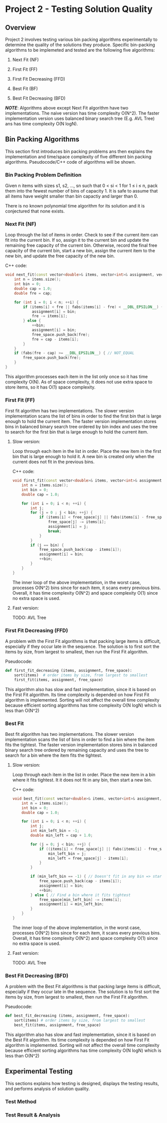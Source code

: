 # Project 2 - Testing Solution Quality

## Overview

Project 2 involves testing various bin packing algorithms experimentally to determine the quality of the solutions they produce. Specific bin-packing algorithms to be implemeted and tested are the following five algorithms:

1. Next Fit (NF)

2. First Fit (FF)

3. First Fit Decreasing (FFD)

4. Best Fit (BF)

5. Best Fit Decreasing (BFD)

***NOTE***: Algorithms above except Next Fit algorithm have two implementations. The naive version has time complexity O(N^2). The faster implementation version uses balanced binary search tree (E.g. AVL Tree) ans has time complexity O(N logN).

## Bin Packing Algorithms

This section first introduces bin packing problems ans then explains the implementation and time/space complexity of five different bin packing algorithms. Pseudocode/C++ code of algorithms will be shown.

### Bin Packing Problem Definition

Given n items with sizes s1, s2, ..., sn such that 0 < si < 1 for 1 ≤ i ≤ n, pack them into the fewest number of bins of capacity 1. It is safe to assume that all items have weight smaller than bin capactiy and larger than 0.

There is no known polynomial time algorithm for its solution and it is conjectured that none exists.

### Next Fit (NF)

Loop through the list of items in order. Check to see if the current item can fit into the current bin. If so, assign it to the current bin and update the remaining free capacity of the current bin. Otherwise, record the final free capacity of the current bin, start a new bin, assign the current item to the new bin, and update the free capacity of the new bin.

C++ code:

```c++
void next_fit(const vector<double>& items, vector<int>& assignment, vector<double>& free_space) {
    int n = items.size();
    int bin = 0;
    double cap = 1.0;
    double fre = cap;

    for (int i = 0; i < n; ++i) {
        if (items[i] < fre || fabs(items[i] - fre) < __DBL_EPSILON__) {
            assignment[i] = bin;
            fre -= items[i];
        } else {
            ++bin;
            assignment[i] = bin;
            free_space.push_back(fre);
            fre = cap - items[i];
        }
    }
    if (fabs(fre - cap) >= __DBL_EPSILON__) { // NOT_EQUAL
        free_space.push_back(fre);
    }
}
```

This algorithm processes each item in the list only once so it has time complexity O(N). As of space complexity, it does not use extra space to store items, so it has O(1) space complexity.

### First Fit (FF)

First fit algorithm has two implementations. The slower version implementation scans the list of bins in order to find the first bin that is large enough to hold the current item. The faster version implementation stores bins in balanced binary search tree ordered by bin index and uses the tree to search for the first bin that is large enough to hold the current item.

1. Slow version:

    Loop through each item in the list in order. Place the new item in the first bin that is large enough to hold it. A new bin is created only when the current does not fit in the previous bins.

    C++ code:

    ```c++
    void first_fit(const vector<double>& items, vector<int>& assignment, vector<double>& free_space) {
        int n = items.size();
        int bin = 0;
        double cap = 1.0;

        for (int i = 0; i < n; ++i) {
            int j;
            for (j = 0 ; j < bin; ++j) {
                if (items[i] < free_space[j] || fabs(items[i] - free_space[j]) < __DBL_EPSILON__) {
                    free_space[j] -= items[i];
                    assignment[i] = j;
                    break;
                }
            }
            if (j == bin) {
                free_space.push_back(cap - items[i]);
                assignment[i] = bin;
                ++bin;
            }
        }
    }
    ```

    The inner loop of the above implementation, in the worst case, processes O(N^2) bins since for each item, it scans every previous bins. Overall, it has time complexity O(N^2) and space complexity O(1) since no extra space is used.

2. Fast version:

    TODO: AVL Tree

### First Fit Decreasing (FFD)

A problem with the First Fit algorithms is that packing large items is difficult, especially if they occur late in the sequence. The solution is to first sort the items by size, from largest to smallest, then run the First Fit algorithm.

Pseudocode:

```python
def first_fit_decreasing (items, assignment, free_space):
    sort(items)  # order items by size, from largest to smallest
    first_fit(items, assignment, free_space)
```

This algorithm also has slow and fast implementation, since it is based on the First Fit algorithm. Its time complexity is depended on how First Fit algorithm is implemented. Sorting will not affect the overall time complexity because efficient sorting algorithms has time complexity O(N logN) which is less than O(N^2)

### Best Fit

Best fit algorithm has two implementations. The slower version implementation scans the list of bins in order to find a bin where the item fits the tightest. The faster version implementation stores bins in balanced binary search tree ordered by remaining capacity and uses the tree to search for a bin where the item fits the tightest.

1. Slow version:

    Loop through each item in the list in order. Place the new item in a bin where it fits tightest. It it does not fit in any bin, then start a new bin.

    C++ code:

    ```c++
    void best_fit(const vector<double>& items, vector<int>& assignment, vector<double>& free_space) {
        int n = items.size();
        int bin = 0;
        double cap = 1.0;

        for (int i = 0; i < n; ++i) {
            int j;
            int min_left_bin = -1;
            double min_left = cap + 1.0;

            for (j = 0; j < bin; ++j) {
                if ((items[i] < free_space[j] || fabs(items[i] - free_space[j]) < __DBL_EPSILON__) && free_space[j] - items[i] < min_left) {
                    min_left_bin = j;
                    min_left = free_space[j] - items[i];
                }
            }

            if (min_left_bin == -1) { // Doesn't fit in any bin => start a new bin
                free_space.push_back(cap - items[i]);
                assignment[i] = bin;
                ++bin;
            } else { // Find a bin where it fits tightest
                free_space[min_left_bin] -= items[i];
                assignment[i] = min_left_bin;
            }
        }
    }
    ```

    The inner loop of the above implementation, in the worst case, processes O(N^2) bins since for each item, it scans every previous bins. Overall, it has time complexity O(N^2) and space complexity O(1) since no extra space is used.

2. Fast version:

    TODO: AVL Tree

### Best Fit Decreasing (BFD)

A problem with the Best Fit algorithms is that packing large items is difficult, especially if they occur late in the sequence. The solution is to first sort the items by size, from largest to smallest, then run the First Fit algorithm.

Pseudocode:

```python
def best_fit_decreasing (items, assignment, free_space):
    sort(items) # order items by size, from largest to smallest
    best_fit(items, assignment, free_space)
```

This algorithm also has slow and fast implementation, since it is based on the Best Fit algorithm. Its time complexity is depended on how First Fit algorithm is implemented. Sorting will not affect the overall time complexity because efficient sorting algorithms has time complexity O(N logN) which is less than O(N^2)

## Experimental Testing

This sections explains how testing is designed, displays the testing results, and performs analysis of solution quality.

### Test Method

### Test Result & Analysis